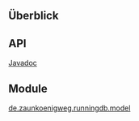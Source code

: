 ## Überblick

## API

[Javadoc][javadoc]

## Module

[de.zaunkoenigweg.runningdb.model][runningdb.model]



[runningdb.model]: ./runningdb-model/index.html
[javadoc]: ./apidocs/index.html
